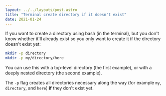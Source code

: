 ```yaml
---
layout: ../../layouts/post.astro
title: "Terminal create directory if it doesn't exist"
date: 2021-01-24
---
```

If you want to create a directory using bash (in the terminal), but you don't know whether it'll already exist so you only want to create it if the directory doesn't exist yet:

```bash
mkdir -p directory
mkdir -p my/directory/here
```

You can use this with a top-level directory (the first example), or with a deeply nested directory (the second example). 

The `-p` flag creates all directories necessary along the way (for example `my`, `directory`, and `here`) **if** they don't exist yet. 
